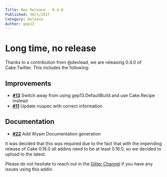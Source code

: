 ```yaml
---
Title: New Release - 0.4.0
Published: 30/1/2017
Category: Release
Author: gep13
---
```


# Long time, no release

Thanks to a contribution from @devlead, we are releasing 0.4.0 of Cake.Twitter.  This includes the following:

## Improvements

- [__#13__](https://github.com/cake-contrib/Cake.Twitter/issues/13) Switch away from using gep13.DefaultBuild and use Cake.Recipe instead
- [__#11__](https://github.com/cake-contrib/Cake.Twitter/issues/11) Update nuspec with correct information

## Documentation

- [__#22__](https://github.com/cake-contrib/Cake.Twitter/issues/22) Add Wyam Documentation generation

It was decided that this was required due to the fact that with the impending release of Cake 0.18.0 all addins need to be at least 0.16.0, so we decided to upload to the latest.

Please do not hesitate to reach out in the [Gitter Channel](https://gitter.im/cake-contrib/Lobby) if you have any issues using this addin.

